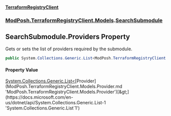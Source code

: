#### [TerraformRegistryClient](index.md 'index')
### [ModPosh.TerraformRegistryClient.Models](ModPosh.TerraformRegistryClient.Models.md 'ModPosh.TerraformRegistryClient.Models').[SearchSubmodule](ModPosh.TerraformRegistryClient.Models.SearchSubmodule.md 'ModPosh.TerraformRegistryClient.Models.SearchSubmodule')

## SearchSubmodule.Providers Property

Gets or sets the list of providers required by the submodule.

```csharp
public System.Collections.Generic.List<ModPosh.TerraformRegistryClient.Models.Provider> Providers { get; set; }
```

#### Property Value
[System.Collections.Generic.List&lt;](https://docs.microsoft.com/en-us/dotnet/api/System.Collections.Generic.List-1 'System.Collections.Generic.List`1')[Provider](ModPosh.TerraformRegistryClient.Models.Provider.md 'ModPosh.TerraformRegistryClient.Models.Provider')[&gt;](https://docs.microsoft.com/en-us/dotnet/api/System.Collections.Generic.List-1 'System.Collections.Generic.List`1')